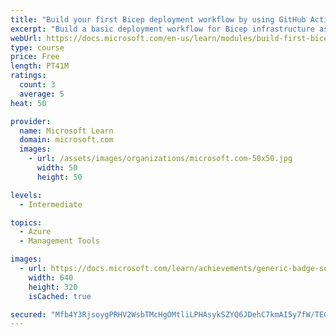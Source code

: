 ```yaml
---
title: "Build your first Bicep deployment workflow by using GitHub Actions"
excerpt: "Build a basic deployment workflow for Bicep infrastructure as code templates by using Azure DevOps and GitHub Actions."
webUrl: https://docs.microsoft.com/en-us/learn/modules/build-first-bicep-deployment-pipeline-using-github-actions/
type: course
price: Free
length: PT41M
ratings:
  count: 3
  average: 5
heat: 50

provider:
  name: Microsoft Learn
  domain: microsoft.com
  images:
    - url: /assets/images/organizations/microsoft.com-50x50.jpg
      width: 50
      height: 50

levels:
  - Intermediate

topics:
  - Azure
  - Management Tools

images:
  - url: https://docs.microsoft.com/learn/achievements/generic-badge-social.png
    width: 640
    height: 320
    isCached: true

secured: "Mfb4Y3RjsoygPRHV2WsbTMcHgOMtliLPHAsykSZYQ6JDehC7kmAI5y7fW/TEGhF1lHvIEjFd5DoI5fj4/vYn851B+Dk14zMVjNuKaRBk62P2QDGDZ/by334oyGxW/5pPIHa2z7/mCa9YOsUQUTfRtswL7kfn8eYHUtfRK+jAWM8nh+Vo9mEFTC0yOaiA00eEzgKBuOrUQpZzjjh4hB0yFprMYTaSsbv9QomPUV4n7bISIpZugKp1maYg68EhSu1eigDNfqUvH5D42CGet6dXFpfs/YHNACeBWGAnjf+Z6M/5zMgTC6uEq8HoX5ITnF3eAha0QwJ3KUa3kRM91+hR0nNwmY5XXi+35NkSAEqyWe23s7CANNeCJbEXE4PQZBCVxtVfApepG04IBZqEcr8IO+xJBv89IfS+chvypKHQckk=;KX/6cNAATeecO7ACbe5diA=="
---
```



